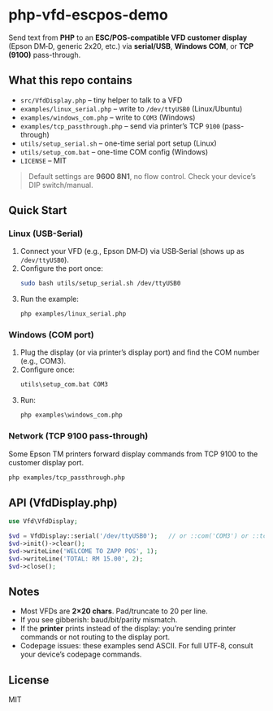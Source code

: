# php-vfd-escpos-demo
Send text from **PHP** to an **ESC/POS-compatible VFD customer display** (Epson DM‑D, generic 2x20, etc.) via **serial/USB**, **Windows COM**, or **TCP (9100)** pass-through.

## What this repo contains
- `src/VfdDisplay.php` – tiny helper to talk to a VFD
- `examples/linux_serial.php` – write to `/dev/ttyUSB0` (Linux/Ubuntu)
- `examples/windows_com.php` – write to `COM3` (Windows)
- `examples/tcp_passthrough.php` – send via printer’s TCP `9100` (pass-through)
- `utils/setup_serial.sh` – one-time serial port setup (Linux)
- `utils/setup_com.bat` – one-time COM config (Windows)
- `LICENSE` – MIT

> Default settings are **9600 8N1**, no flow control. Check your device’s DIP switch/manual.

## Quick Start

### Linux (USB-Serial)
1. Connect your VFD (e.g., Epson DM‑D) via USB‑Serial (shows up as `/dev/ttyUSB0`).
2. Configure the port once:
   ```bash
   sudo bash utils/setup_serial.sh /dev/ttyUSB0
   ```
3. Run the example:
   ```bash
   php examples/linux_serial.php
   ```

### Windows (COM port)
1. Plug the display (or via printer’s display port) and find the COM number (e.g., COM3).
2. Configure once:
   ```bat
   utils\setup_com.bat COM3
   ```
3. Run:
   ```bat
   php examples\windows_com.php
   ```

### Network (TCP 9100 pass-through)
Some Epson TM printers forward display commands from TCP 9100 to the customer display port.
```bash
php examples/tcp_passthrough.php
```

## API (VfdDisplay.php)
```php
use Vfd\VfdDisplay;

$vd = VfdDisplay::serial('/dev/ttyUSB0');   // or ::com('COM3') or ::tcp('192.168.1.50', 9100)
$vd->init()->clear();
$vd->writeLine('WELCOME TO ZAPP POS', 1);
$vd->writeLine('TOTAL: RM 15.00', 2);
$vd->close();
```

## Notes
- Most VFDs are **2×20 chars**. Pad/truncate to 20 per line.
- If you see gibberish: baud/bit/parity mismatch.
- If the **printer** prints instead of the display: you’re sending printer commands or not routing to the display port.
- Codepage issues: these examples send ASCII. For full UTF‑8, consult your device’s codepage commands.

## License
MIT
